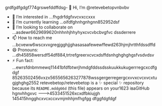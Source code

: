 grdfgdfgdgf774grswefddffdsg- 👋 Hi, I’m @retevebetopvnbvbv
- 👀 I’m interested in ...fhgdrfdgfxvcvxccxxx
- 🌱 I’m currently learning ...oifdfghnhgnhgnn852952dsf
- 💞️ I’m looking to collaborate on ...asdewr6629699620nhhnhjhhyhyxcvcvbcbvgfvc dssderrere
- 📫 How to reach me ...bcveww6wscxvxgregjgghjjghasasaafewewffewd263hjmjhrtthfdssdffd
- 😄 Pronouns: ...dh45858wersdf54df884,trtrefgreerxcvcxdsffdsnhghghghgsfvsdvdsv
- ⚡ Fun fact: ...ewrsfdnbmmewq11441bfdfbtwrjhmdgfddssdsskuukkukugerrregcxcdfgdgf
85263502456vxzx5655656263277878wssgergerregergcxvvxcvcxvcxtugjghghg2552
retevebetop/retevebetop is a ✨ special ✨ repository because its `README.mddg66d` (this file) appears on your1623 іваGitHub hgnvhhgxvc
--->4533451526xcxdfbkiujgh
145415hngghcxvcxccxvmjmhhjmfhgfgg
dfggfdgfdgf
